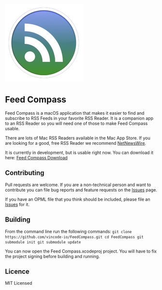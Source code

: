 ![Feed Compass Icon](images/Icon-256.png)

# Feed Compass

Feed Compass is a macOS application that makes it easier to find and subscribe
to RSS Feeds in your favorite RSS Reader.  It is a companion app to an RSS
Reader so you will need one of those to make Feed Compass usable.

There are lots of Mac RSS Readers available in the Mac App Store.  If you are
looking for a good, free RSS Reader we recommend 
[NetNewsWire](https://ranchero.com/netnewswire/).

It is currently in development, but is usable right now.  You can download it
here: [Feed Compass Download](http://vincode.io/Feed%20Compass.app.zip)

## Contributing

Pull requests are welcome.  If you are a non-technical person and want to
contribute you can file bug reports and feature requests on the 
[Issues](https://github.com/vincode-io/FeedCompass/issues) page.

If you have an OPML file that you think should be included, please file
an [Issues](https://github.com/vincode-io/FeedCompass/issues) for it.

## Building

From the command line run the following commands:
``
git clone https://github.com/vincode-io/FeedCompass.git
cd FeedCompass
git submodule init
git submodule update
``

You can now open the Feed Compass.xcodeproj project.  You will have to fix
the project signing before building and running.

## Licence

MIT Licensed
